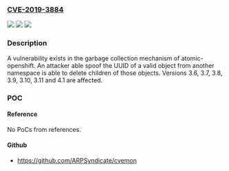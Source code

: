 ### [CVE-2019-3884](https://cve.mitre.org/cgi-bin/cvename.cgi?name=CVE-2019-3884)
![](https://img.shields.io/static/v1?label=Product&message=atomic-openshift&color=blue)
![](https://img.shields.io/static/v1?label=Version&message=3.6%2C%203.7%2C%203.8%2C%203.9%2C%203.10%2C%203.11%2C%204.1%20&color=brightgreen)
![](https://img.shields.io/static/v1?label=Vulnerability&message=CWE-290&color=brightgreen)

### Description

A vulnerability exists in the garbage collection mechanism of atomic-openshift. An attacker able spoof the UUID of a valid object from another namespace is able to delete children of those objects. Versions 3.6, 3.7, 3.8, 3.9, 3.10, 3.11 and 4.1 are affected.

### POC

#### Reference
No PoCs from references.

#### Github
- https://github.com/ARPSyndicate/cvemon

